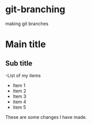 # git-branching

making git branches

# Main title

## Sub title

-List of my items

- Item 1
- Item 2
- Item 3
- item 4
- item 5


These are some changes I have made.

